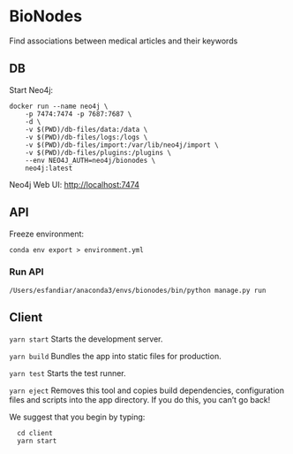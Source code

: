 # BioNodes

Find associations between medical articles and their keywords

## DB

Start Neo4j:

```shell
docker run --name neo4j \
    -p 7474:7474 -p 7687:7687 \
    -d \
    -v $(PWD)/db-files/data:/data \
    -v $(PWD)/db-files/logs:/logs \
    -v $(PWD)/db-files/import:/var/lib/neo4j/import \
    -v $(PWD)/db-files/plugins:/plugins \
    --env NEO4J_AUTH=neo4j/bionodes \
    neo4j:latest
```

Neo4j Web UI: <http://localhost:7474>

## API

Freeze environment:

```shell
conda env export > environment.yml
```

### Run API

```shell
/Users/esfandiar/anaconda3/envs/bionodes/bin/python manage.py run
```

## Client

  ```yarn start```
    Starts the development server.

  ```yarn build```
    Bundles the app into static files for production.

  ```yarn test```
    Starts the test runner.

  ```yarn eject```
    Removes this tool and copies build dependencies, configuration files
    and scripts into the app directory. If you do this, you can’t go back!

We suggest that you begin by typing:

```shell
  cd client
  yarn start
```
